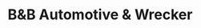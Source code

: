 ---
title: "B&B Automotive & Wrecker"
url: /denison/bandb-automotive-and-wrecker/
shop: car repair
---